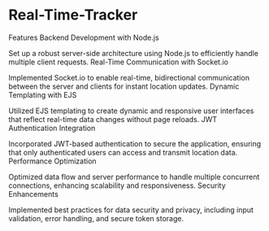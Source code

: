 # Real-Time-Tracker
Features
Backend Development with Node.js

Set up a robust server-side architecture using Node.js to efficiently handle multiple client requests.
Real-Time Communication with Socket.io

Implemented Socket.io to enable real-time, bidirectional communication between the server and clients for instant location updates.
Dynamic Templating with EJS

Utilized EJS templating to create dynamic and responsive user interfaces that reflect real-time data changes without page reloads.
JWT Authentication Integration

Incorporated JWT-based authentication to secure the application, ensuring that only authenticated users can access and transmit location data.
Performance Optimization

Optimized data flow and server performance to handle multiple concurrent connections, enhancing scalability and responsiveness.
Security Enhancements

Implemented best practices for data security and privacy, including input validation, error handling, and secure token storage.
